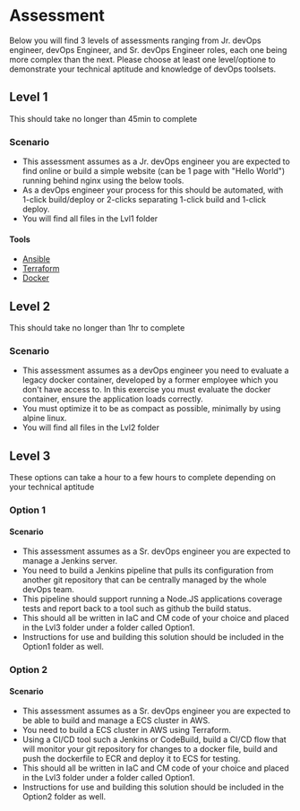 # Assessment

Below you will find 3 levels of assessments ranging from Jr. devOps engineer, devOps Engineer, and Sr. devOps Engineer roles, each one being more complex than the next. Please choose at least one level/optione to demonstrate your technical aptitude and knowledge of devOps toolsets.

## Level 1
This should take no longer than 45min to complete

### Scenario
* This assessment assumes as a Jr. devOps engineer you are expected to find online or build a simple website (can be 1 page with "Hello World") running behind nginx using the below tools.
* As a devOps engineer your process for this should be automated, with 1-click build/deploy or 2-clicks separating 1-click build and 1-click deploy.
* You will find all files in the Lvl1 folder

#### Tools
* [Ansible](./Lvl1/Ansible.md)
* [Terraform](./Lvl1/Terraform.md)
* [Docker](./Lvl1/Docker.md)

## Level 2
This should take no longer than 1hr to complete

### Scenario
* This assessment assumes as a devOps engineer you need to evaluate a legacy docker container, developed by a former employee which you don't have access to. In this exercise you must evaluate the docker container, ensure the application loads correctly.
* You must optimize it to be as compact as possible, minimally by using alpine linux.
* You will find all files in the Lvl2 folder

## Level 3
These options can take a hour to a few hours to complete depending on your technical aptitude

### Option 1
#### Scenario
* This assessment assumes as a Sr. devOps engineer you are expected to manage a Jenkins server.
* You need to build a Jenkins pipeline that pulls its configuration from another git repository that can be centrally managed by the whole devOps team.
* This pipeline should support running a Node.JS applications coverage tests and report back to a tool such as github the build status.
* This should all be written in IaC and CM code of your choice and placed in the Lvl3 folder under a folder called Option1. 
* Instructions for use and building this solution should be included in the Option1 folder as well.

### Option 2
#### Scenario
* This assessment assumes as a Sr. devOps engineer you are expected to be able to build and manage a ECS cluster in AWS.
* You need to build a ECS cluster in AWS using Terraform. 
* Using a CI/CD tool such a Jenkins or CodeBuild, build a CI/CD flow that will monitor your git repository for changes to a docker file, build and push the dockerfile to ECR and deploy it to ECS for testing.
* This should all be written in IaC and CM code of your choice and placed in the Lvl3 folder under a folder called Option1. 
* Instructions for use and building this solution should be included in the Option2 folder as well.

